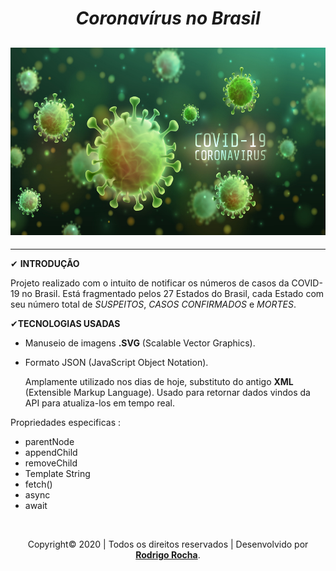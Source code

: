 <h1 align=center><b><i>Coronavírus no Brasil</i></b></h1>
 <h2 align=center>
    <img src="imagens/corona.jpg" alt="CEP" width="100%" height="300px">
    
 </h2>

 ---

 ✔ **INTRODUÇÃO**
 <p>
 Projeto realizado com o intuito de notificar os números de casos da COVID-19 no Brasil. Está fragmentado pelos 27 Estados do Brasil, cada Estado com seu número total de <i>SUSPEITOS</i>, <i>CASOS CONFIRMADOS</i> e <i>MORTES</i>.  
 </p>

 ✔**TECNOLOGIAS USADAS**

 * Manuseio de imagens <b>.SVG</b> (Scalable Vector Graphics).

 * Formato JSON (JavaScript Object Notation). 
      <p>Amplamente utilizado nos dias de hoje, substituto do antigo <b>XML</b> (Extensible Markup Language). Usado para retornar dados vindos da API para atualiza-los em tempo real.</p>

 <p>Propriedades especificas : </p>

 * parentNode
 * appendChild
 * removeChild
 * Template String
 * fetch()
 * async
 * await

 <br>

 <p align=center>Copyright© 2020 | Todos os direitos reservados | Desenvolvido por <a href = "https://www.linkedin.com/in/rodrigo-rocha-santos-0b094216a/"><b>Rodrigo Rocha</b></a>.</p>
